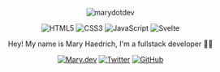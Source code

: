 <div align="center"> 
  
![marydotdev](https://user-images.githubusercontent.com/82406295/150695852-3d14693d-cfc3-4603-9f01-88c0be318c42.png)

  
![HTML5](https://img.shields.io/badge/html5-%23E34F26.svg?style=for-the-badge&logo=html5&logoColor=white)
![CSS3](https://img.shields.io/badge/css3-%231572B6.svg?style=for-the-badge&logo=css3&logoColor=white)
![JavaScript](https://img.shields.io/badge/javascript-%23323330.svg?style=for-the-badge&logo=javascript&logoColor=%23F7DF1E)
![Svelte](https://img.shields.io/badge/svelte-%23f1413d.svg?style=for-the-badge&logo=svelte&logoColor=white)

Hey! My name is Mary Haedrich, I'm a fullstack developer 👩‍💻
  
[![Mary.dev](https://img.shields.io/badge/-mary.dev-1d1d1d?style=for-the-badge&logo=githubsponsors)](https://mary.dev)
  [![Twitter](https://img.shields.io/badge/@marydotdev-%231DA1F2.svg?style=for-the-badge&logo=Twitter&logoColor=white)](https://twitter.com/marydotdev)
  [![GitHub](https://img.shields.io/badge/github-%23121011.svg?style=for-the-badge&logo=github&logoColor=white)](https://github.com/marydotdev)
  


</div>
